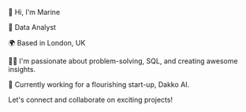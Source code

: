👋 Hi, I'm Marine

🚀 Data Analyst

🌍 Based in London, UK

👨‍💻 I'm passionate about problem-solving, SQL, and creating awesome insights. 

💼 Currently working for a flourishing start-up, Dakko AI.

Let's connect and collaborate on exciting projects!
